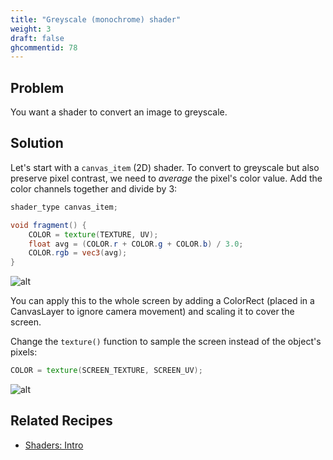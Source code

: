 ```yaml
---
title: "Greyscale (monochrome) shader"
weight: 3
draft: false
ghcommentid: 78
---
```


## Problem

You want a shader to convert an image to greyscale.

## Solution

Let's start with a `canvas_item` (2D) shader. To convert to greyscale but also preserve pixel contrast, we need to _average_ the pixel's color value. Add the color channels together and divide by 3:

```glsl
shader_type canvas_item;

void fragment() {
    COLOR = texture(TEXTURE, UV);
    float avg = (COLOR.r + COLOR.g + COLOR.b) / 3.0;
    COLOR.rgb = vec3(avg);
}
```

![alt](/godot_recipes/img/shader_greyscale01.png)

You can apply this to the whole screen by adding a ColorRect (placed in a CanvasLayer to ignore camera movement) and scaling it to cover the screen.

Change the `texture()` function to sample the screen instead of the object's pixels:

```glsl
COLOR = texture(SCREEN_TEXTURE, SCREEN_UV);
```

![alt](/godot_recipes/img/shader_greyscale02.png)

## Related Recipes

- [Shaders: Intro](/godot_recipes/shaders/intro/)